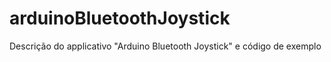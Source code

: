 # arduinoBluetoothJoystick
Descrição do applicativo "Arduino Bluetooth Joystick" e código de exemplo
